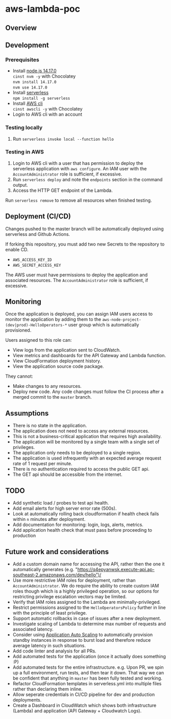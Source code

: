 # aws-lambda-poc

## Overview

## Development

### Prerequisites
+ Install [node.js 14.17.0](https://nodejs.org/en/)  
  `cinst nvm -y` with Chocolatey  
  `nvm install 14.17.0`  
  `nvm use 14.17.0`  
+ Install [serverless](https://github.com/serverless/serverless)  
  `npm install -g serverless`
+ Install [AWS cli](https://aws.amazon.com/cli/)  
  `cinst awscli -y` with Chocolatey
+ Login to AWS cli with an account

### Testing locally
1. Run `serverless invoke local --function hello`

### Testing in AWS
1. Login to AWS cli with a user that has permission to deploy the serverless application with `aws configure`. An IAM user with the `AccountAdministrator` role is sufficient, if excessive.
2. Run `serverless deploy` and note the `endpoints` section in the command output.
3. Access the HTTP GET endpoint of the Lambda.

Run `serverless remove` to remove all resources when finished testing.

## Deployment (CI/CD)
Changes pushed to the master branch will be automatically deployed using serverless and Github Actions.

If forking this repository, you must add two new Secrets to the repository to enable CD.
+ `AWS_ACCESS_KEY_ID`
+ `AWS_SECRET_ACCESS_KEY`

The AWS user must have permissions to deploy the application and associated resources. The `AccountAdministrator` role is sufficient, if excessive.

## Monitoring
Once the application is deployed, you can assign IAM users access to monitor the application by adding them to the `aws-node-project-(dev|prod)-HelloOperators-*` user group which is automatically provisioned.

Users assigned to this role can:
+ View logs from the application sent to CloudWatch.
+ View metrics and dashboards for the API Gateway and Lambda function.
+ View CloudFormation deployment history.
+ View the application source code package.

They cannot:
+ Make changes to any resources.
+ Deploy new code. Any code changes must follow the CI process after a merged commit to the `master` branch.

## Assumptions
+ There is no state in the application.
+ The application does not need to access any external resources.
+ This is not a business-critical application that requires high availability.
+ The application will be monitored by a single team with a single set of privileges.
+ The application only needs to be deployed to a single region.
+ The application is used infrequently with an expected average request rate of 1 request per minute.
+ There is no authentication required to access the public GET api.
+ The GET api should be accessible from the internet.

## TODO
+ Add synthetic load / probes to test api health.
+ Add email alerts for high server error rate (500s).
+ Look at automatically rolling back cloudformation if health check fails within `n` minutes after deployment.
+ Add documentation for monitoring: login, logs, alerts, metrics.
+ Add application health check that must pass before proceeding to production

## Future work and considerations
+ Add a custom domain name for accessing the API, rather then the one it automatically generates (e.g. "https://q4epyanwsk.execute-api.ap-southeast-2.amazonaws.com/dev/hello")/
+ Use more restrictive IAM roles for deployment, rather than `AccountAdministrator`. We do require the ability to create custom IAM roles though which is a highly privileged operation, so our options for restricting privilege escalation vectors may be limited.
+ Verify that IAM roles assigned to the Lambda are minimally-privileged.
+ Restrict permissions assigned to the `HelloOperatorsPolicy` further in line with the principle of least privilege.
+ Support automatic rollbacks in case of issues after a new deployment.
+ Investigate scaling of Lambda to determine max number of requests and associated latency.
+ Consider using [Application Auto Scaling](https://docs.aws.amazon.com/lambda/latest/dg/invocation-scaling.html) to automatically provision standby instances in response to burst load and therefore reduce average latency in such situations.
+ Add code linter and analysis for all PRs.
+ Add automated tests for the application (once it actually does something :P)
+ Add automated tests for the entire infrastructure. e.g. Upon PR, we spin up a full environment, run tests, and then tear it down. That way we can be confident that anything in `master` has been fully tested and working.
+ Refactor CloudFormation templates in serverless.yml into multiple files rather than declaring them inline.
+ Allow seperate credentials in CI/CD pipeline for dev and production deployments.
+ Create a Dashboard in CloudWatch which shows both infrastructure (Lambda) and application (API Gateway + Cloudwatch Logs).